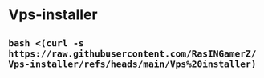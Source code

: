 # Vps-installer
## ``bash <(curl -s https://raw.githubusercontent.com/RasINGamerZ/Vps-installer/refs/heads/main/Vps%20installer)``
